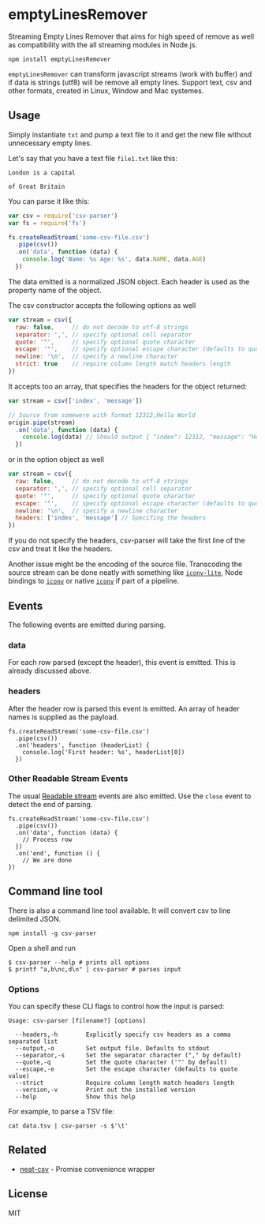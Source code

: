 # emptyLinesRemover

Streaming Empty Lines Remover that aims for high speed of remove as well as
compatibility with the all streaming modules in Node.js.
```
npm install emptyLinesRemover
```

`emptyLinesRemover` can transform javascript streams (work with buffer)
and if data is strings (utf8) will be remove all empty lines. Support text,
csv and other formats, created in Linux, Window and Mac systemes.

## Usage

Simply instantiate `txt` and pump a text file to it and get the new file without
unnecessary empty lines.

Let's say that you have a text file ``file1.txt`` like this:

```
London is a capital

of Great Britain
```

You can parse it like this:

``` js
var csv = require('csv-parser')
var fs = require('fs')

fs.createReadStream('some-csv-file.csv')
  .pipe(csv())
  .on('data', function (data) {
    console.log('Name: %s Age: %s', data.NAME, data.AGE)
  })
```

The data emitted is a normalized JSON object. Each header is used as the property name of the object.

The csv constructor accepts the following options as well

``` js
var stream = csv({
  raw: false,     // do not decode to utf-8 strings
  separator: ',', // specify optional cell separator
  quote: '"',     // specify optional quote character
  escape: '"',    // specify optional escape character (defaults to quote value)
  newline: '\n',  // specify a newline character
  strict: true    // require column length match headers length
})
```
It accepts too an array, that specifies the headers for the object returned:

``` js
var stream = csv(['index', 'message'])

// Source from somewere with format 12312,Hello World
origin.pipe(stream)
  .on('data', function (data) {
    console.log(data) // Should output { "index": 12312, "message": "Hello World" }
  })
```

or in the option object as well

``` js
var stream = csv({
  raw: false,     // do not decode to utf-8 strings
  separator: ',', // specify optional cell separator
  quote: '"',     // specify optional quote character
  escape: '"',    // specify optional escape character (defaults to quote value)
  newline: '\n',  // specify a newline character
  headers: ['index', 'message'] // Specifing the headers
})
```

If you do not specify the headers, csv-parser will take the first line of the csv and treat it like the headers.

Another issue might be the encoding of the source file. Transcoding the source stream can be done neatly with something like [`iconv-lite`](https://www.npmjs.com/package/iconv-lite), Node bindings to [`iconv`](https://www.npmjs.com/package/iconv) or native [`iconv`](http://man7.org/linux/man-pages/man1/iconv.1.html) if part of a pipeline.

## Events

The following events are emitted during parsing.

### data

For each row parsed (except the header), this event is emitted. This is already discussed above.

### headers

After the header row is parsed this event is emitted. An array of header names is supplied as the payload.

```
fs.createReadStream('some-csv-file.csv')
  .pipe(csv())
  .on('headers', function (headerList) {
    console.log('First header: %s', headerList[0])
  })
```

### Other Readable Stream Events
The usual [Readable stream](https://nodejs.org/api/stream.html#stream_class_stream_readable) events are also emitted. Use the ``close`` event to detect the end of parsing.

```
fs.createReadStream('some-csv-file.csv')
  .pipe(csv())
  .on('data', function (data) {
    // Process row
  })
  .on('end', function () {
    // We are done
})
```

## Command line tool

There is also a command line tool available. It will convert csv to line delimited JSON.

```
npm install -g csv-parser
```

Open a shell and run

```
$ csv-parser --help # prints all options
$ printf "a,b\nc,d\n" | csv-parser # parses input
```

### Options

You can specify these CLI flags to control how the input is parsed:

```
Usage: csv-parser [filename?] [options]

  --headers,-h        Explicitly specify csv headers as a comma separated list
  --output,-o         Set output file. Defaults to stdout
  --separator,-s      Set the separator character ("," by default)
  --quote,-q          Set the quote character ('"' by default)
  --escape,-e         Set the escape character (defaults to quote value)
  --strict            Require column length match headers length
  --version,-v        Print out the installed version
  --help              Show this help
```

For example, to parse a TSV file:

```
cat data.tsv | csv-parser -s $'\t'
```

## Related

- [neat-csv](https://github.com/sindresorhus/neat-csv) - Promise convenience wrapper

## License

MIT
